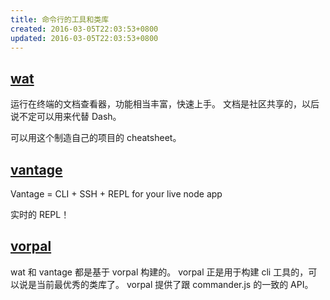 ```yaml
---
title: 命令行的工具和类库
created: 2016-03-05T22:03:53+0800
updated: 2016-03-05T22:03:53+0800
---
```



## [wat](https://github.com/dthree/wat)
运行在终端的文档查看器，功能相当丰富，快速上手。
文档是社区共享的，以后说不定可以用来代替 Dash。

可以用这个制造自己的项目的 cheatsheet。

## [vantage](https://github.com/dthree/vantage)
Vantage = CLI + SSH + REPL for your live node app

实时的 REPL！

## [vorpal](https://github.com/dthree/vorpal)
wat 和 vantage 都是基于 vorpal 构建的。
vorpal 正是用于构建 cli 工具的，可以说是当前最优秀的类库了。
vorpal 提供了跟 commander.js 的一致的 API。
